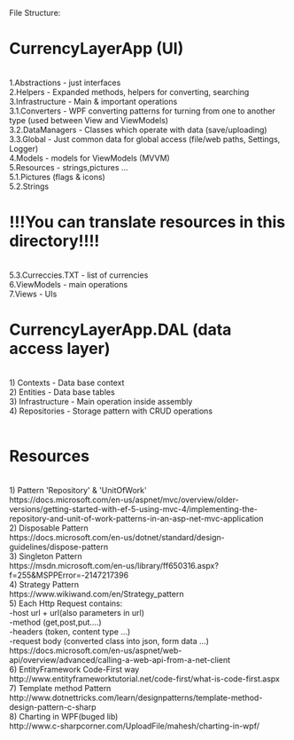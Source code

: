 File Structure:<br />
<h1>CurrencyLayerApp (UI)</h1><br />
1.Abstractions - just interfaces<br />
2.Helpers - Expanded methods, helpers for converting, searching<br />
3.Infrastructure - Main & important operations<br />
	3.1.Converters - WPF converting patterns for turning from one to another type (used between View and ViewModels)<br />
	3.2.DataManagers - Classes which operate with data (save/uploading)<br />
	3.3.Global - Just common data for global access (file/web paths, Settings, Logger)<br />
4.Models - models for ViewModels (MVVM)<br />
5.Resources - strings,pictures ...<br />
	5.1.Pictures (flags & icons)<br />
	5.2.Strings  <h1>!!!You can translate resources in this directory!!!!</h1><br />
	 5.3.Curreccies.TXT - list of currencies<br />
6.ViewModels - main operations<br />
7.Views - UIs<br />
<h1>CurrencyLayerApp.DAL (data access layer)</h1><br />
1) Contexts - Data base context<br />
2) Entities - Data base tables<br />
3) Infrastructure - Main operation inside assembly<br />
4) Repositories - Storage pattern with CRUD operations<br />
<br />
<h1>Resources</h1><br />
1) Pattern 'Repository' & 'UnitOfWork'<br />
https://docs.microsoft.com/en-us/aspnet/mvc/overview/older-versions/getting-started-with-ef-5-using-mvc-4/implementing-the-repository-and-unit-of-work-patterns-in-an-asp-net-mvc-application  <br />
2) Disposable Pattern<br />
https://docs.microsoft.com/en-us/dotnet/standard/design-guidelines/dispose-pattern<br />
3) Singleton Pattern<br />
https://msdn.microsoft.com/en-us/library/ff650316.aspx?f=255&MSPPError=-2147217396<br />
4) Strategy Pattern<br />
https://www.wikiwand.com/en/Strategy_pattern<br />
5) Each Http Request contains: <br />
		-host url + url(also parameters in url)<br />
		-method (get,post,put....)<br />
		-headers (token, content type ...)<br />
		-request body (converted class into json, form data ...)<br />
https://docs.microsoft.com/en-us/aspnet/web-api/overview/advanced/calling-a-web-api-from-a-net-client <br />
6) EntityFramework Code-First way<br />
http://www.entityframeworktutorial.net/code-first/what-is-code-first.aspx <br />
7) Template method Pattern<br />
http://www.dotnettricks.com/learn/designpatterns/template-method-design-pattern-c-sharp <br />
8) Charting in WPF(buged lib)<br />
http://www.c-sharpcorner.com/UploadFile/mahesh/charting-in-wpf/ <br />

